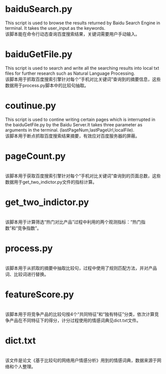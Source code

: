 # baiduSearch.py
This script is used to browse the results returned by Baidu Search Engine in terminal. It takes the user_input as the keywords.
<br>该脚本能在命令行动态查询百度搜索结果，关键词需要用户手动输入。

# baiduGetFile.py
This script is used to search and write all the searching results into local txt files for further research such as Natural Language Processing.
<br>该脚本用于抓取百度搜索引擎针对每个“手机对比关键词”查询到的摘要信息，这些数据用于process.py脚本中的比较句抽取。

# coutinue.py
This script is used to contine writing certain pages which is interrupted in the baiduGetFile.py by the Baidu Server.It takes three parameter as arguments in the terminal. (lastPageNum,lastPageUrl,localFile).
<br>该脚本用于断点抓取百度搜索结果摘要，有效应对百度服务器的屏蔽。

# pageCount.py
<br>该脚本用于获取百度搜索引擎针对每个“手机对比关键词”查询到的页面总数，这些数据用于get_two_indictor.py文件的指标计算。

# get_two_indictor.py
<br>该脚本用于计算筛选“热门对比产品”过程中利用的两个观测指标：“热门指数”和“竞争指数”。

# process.py
<br>该脚本用于从抓取的摘要中抽取比较句，过程中使用了规则匹配方法，并对产品词、比较词进行替换。

# featureScore.py
<br>该脚本用于将竞争产品的比较句按4个“共同特征”和“独有特征”分类，依次计算竞争产品在不同特征下的得分，计分过程使用的情感词典见dict.txt文件。

# dict.txt
<br>该文件是论文《基于比较句的网络用户情感分析》用到的情感词典，数据来源于网络和个人整理。
